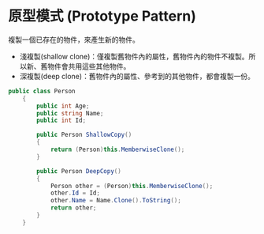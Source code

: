 # 原型模式 (Prototype Pattern)
複製一個已存在的物件，來產生新的物件。  
- 淺複製(shallow clone)：僅複製舊物件內的屬性，舊物件內的物件不複製。所以新、舊物件會共用這些其他物件。  
- 深複製(deep clone)：舊物件內的屬性、參考到的其他物件，都會複製一份。

```C#
public class Person
    {
        public int Age;
        public string Name;
        public int Id;

        public Person ShallowCopy()
        {
            return (Person)this.MemberwiseClone();
        }

        public Person DeepCopy()
        {
            Person other = (Person)this.MemberwiseClone();
            other.Id = Id;
            other.Name = Name.Clone().ToString();
            return other;
        }
    }
```